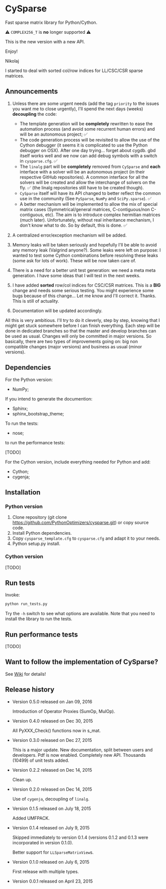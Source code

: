 # CySparse

Fast sparse matrix library for Python/Cython.


:warning: `COMPLEX256_T` is **no** longer supported :warning:
 
This is the new version with a new API.
 
Enjoy!

Nikolaj

I started to deal with sorted col/row indices for LL/CSC/CSR sparse matrices.

## Announcements

1. Unless there are some urgent needs (add the tag `priority` to the issues you want me to close urgently), I'll spend the next days (weeks) **decoupling** the code:

    - The template generation will be **completely** rewritten to ease the automation process (and avoid some recurrent human errors)
      and will be an autonomous project; :white_check_mark:
    - The code generation process will be revisited to allow the use of the Cython debugger 
      (it seems it is complicated to use the Python debugger on OSX). After one day trying... forget about cygdb. gbd itself works well and we now can add 
       debug symbols with a switch in `cysparse.cfg`. :white_check_mark:
    - The `linalg` part will be **completely** removed from `CySparse` and **each** interface with a solver will be an autonomous project (in their respective
      GitHub repositories). A common interface for all the solvers will be created and allow the interchange of solvers on the fly. :white_check_mark: (the linalg repositories 
      still have to be created though).
    - `CySparse` itself will have its API changed to better reflect the common use in the community (See `PySparse`, `NumPy` and `SciPy.sparse`). :white_check_mark:
    - A better mechanism will be implemented to allow the mix of special matrix cases (Symmetrical/general matrices, C-contiguous/non C-contiguous, etc). The aim
      is to introduce complex hermitian matrices (much later). Unfortunately, without real inheritance mechanism, I don't know what to do. So by default, this is done.
      :white_check_mark:

2. A centralized error/exception mechanism will be added.

3. Memory leaks will be taken seriously and hopefully I'll be able to avoid any memory leak (Valgrind anyone?). Some leaks were left on purpose: I wanted to test some
   Cython combinations before resolving these leaks (some ask for lots of work). These will be now taken care of.

4. There is a need for a better unit test generation: we need a meta meta generation. I have some ideas that I will test in the next weeks.

5. I have added **sorted** row/col indices for CSC/CSR matrices. This is a **BIG** change and needs some serious testing.
   You might experience some bugs because of this change... Let me know and I'll correct it. Thanks. This is still of actuality.

6. Documentation will be updated accordingly.

All this is very ambitious. I'll try to do it cleverly, step by step, knowing that I might get stuck somewhere before I can finish everything.
Each step will be done in dedicated branches so that the master and develop branches can be used as usual. Changes will only be committed in
major versions. So basically, there are two types of improvements going on: big non compatible changes (major versions) and business
as usual (minor versions).

## Dependencies

For the Python version:

- NumPy;

If you intend to generate the documention:

- Sphinx;
- sphinx_bootstrap_theme;

To run the tests:

- nose;

to run the performance tests:

[TODO]

For the Cython version, include everything needed for Python and add:

- Cython;
- cygenja;

## Installation

### Python version

1. Clone repository (git clone https://github.com/PythonOptimizers/cysparse.git) or copy source code.
2. Install Python dependencies.
3. Copy `cysparse_template.cfg` to `cysparse.cfg` and adapt it to your needs.
4. Python setup.py install. 


### Cython version

[TODO]

## Run tests

Invoke:

```bash
python run_tests.py
```

Try the ``-h`` switch to see what options are available. Note that you need to install the library to run the tests.

## Run performance tests

[TODO]

## Want to follow the implementation of CySparse?

See [Wiki](https://github.com/Funartech/cysparse/wiki) for details!

## Release history

- Version 0.5.0 released on Jan 09, 2016

  Introduction of Operator Proxies (SumOp, MulOp).
    
- Version 0.4.0 released on Dec 30, 2015

  All PyXXX_Check() functions now in s_mat.
  
- Version 0.3.0 released on Dec 27, 2015

  This is a major update.
  New documentation, split between users and developers. Pdf is now enabled.
  Completely new API.
  Thousands (10499) of unit tests added.
  
- Version 0.2.2 released on Dec 14, 2015

  Clean up.
  
- Version 0.2.0 released on Dec 14, 2015

  Use of ``cygenja``, decoupling of ``linalg``.
  
- Version 0.1.5 released on July 18, 2015

  Added UMFPACK.

- Version 0.1.4 released on July 9, 2015

  Skipped immediately to version 0.1.4 (versions 0.1.2 and 0.1.3 were incorporated in version 0.1.0).

  Better support for `LLSparseMatrixView`s.

- Version 0.1.0 released on July 6, 2015

  First release with multiple types.

- Version 0.0.1 released on April 23, 2015

